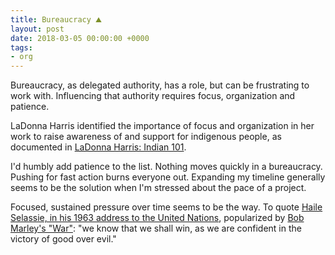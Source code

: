 ```yaml
---
title: Bureaucracy ⛰️
layout: post
date: 2018-03-05 00:00:00 +0000
tags:
- org
---
```

Bureaucracy, as delegated authority, has a role, but can be frustrating to work with. Influencing that authority requires focus, organization and patience.  
  
LaDonna Harris identified the importance of focus and organization in her work to raise awareness of and support for indigenous people, as documented in [LaDonna Harris: Indian 101](http://www.pbs.org/video/ladonna-harris-indian-101-full-episode/).  
  
I'd humbly add patience to the list. Nothing moves quickly in a bureaucracy. Pushing for fast action burns everyone out. Expanding my timeline generally seems to be the solution when I'm stressed about the pace of a project.

Focused, sustained pressure over time seems to be the way. To quote [Haile Selassie, in his 1963 address to the United Nations](https://en.wikisource.org/wiki/Haile_Selassie%27s_address_to_the_United_Nations,_1963), popularized by [Bob Marley's "War"](https://www.youtube.com/watch?v=vPZydAotVOY): "we know that we shall win, as we are confident in the victory of good over evil."
